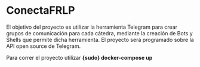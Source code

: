 # ConectaFRLP

El objetivo del proyecto es utilizar la herramienta Telegram para crear grupos de comunicación para cada cátedra, mediante la creación de Bots y Shells que permite dicha herramienta. El proyecto será programado sobre la API open source de Telegram.

Para correr el proyecto utilizar <b>{sudo} docker-compose up </b>
